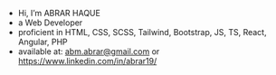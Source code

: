 - Hi, I’m ABRAR HAQUE
- a Web Developer
- proficient in HTML, CSS, SCSS, Tailwind, Bootstrap, JS, TS, React, Angular, PHP
- available at: abm.abrar@gmail.com or https://www.linkedin.com/in/abrar19/
